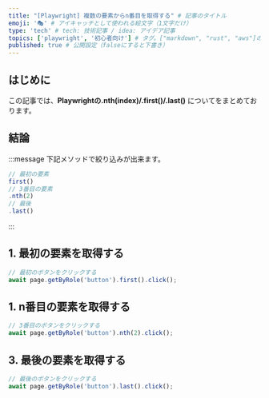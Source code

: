 ```yaml
---
title: "[Playwright] 複数の要素からn番目を取得する" # 記事のタイトル
emoji: '🎭' # アイキャッチとして使われる絵文字（1文字だけ）
type: 'tech' # tech: 技術記事 / idea: アイデア記事
topics: ['playwright', '初心者向け'] # タグ。["markdown", "rust", "aws"]のように指定する
published: true # 公開設定（falseにすると下書き）
---
```


## はじめに
この記事では、**Playwrightの.nth(index)/.first()/.last()** についてをまとめております。

## 結論
:::message
下記メソッドで絞り込みが出来ます。
```ts
// 最初の要素
first()
// 3番目の要素
.nth(2)
// 最後
.last()
```
:::

## 1. 最初の要素を取得する
```ts
// 最初のボタンをクリックする
await page.getByRole('button').first().click();
```

## 1. n番目の要素を取得する
```ts
// 3番目のボタンをクリックする
await page.getByRole('button').nth(2).click();
```

## 3. 最後の要素を取得する
```ts
// 最後のボタンをクリックする
await page.getByRole('button').last().click();
```
